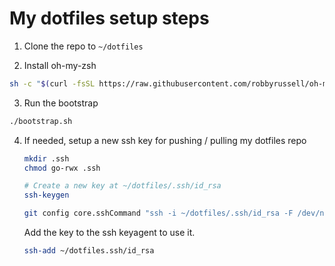 
My dotfiles setup steps
=======================

1. Clone the repo to `~/dotfiles`

2. Install oh-my-zsh
```bash
sh -c "$(curl -fsSL https://raw.githubusercontent.com/robbyrussell/oh-my-zsh/master/tools/install.sh)"
```

3. Run the bootstrap

```bash
./bootstrap.sh
```

4. If needed, setup a new ssh key for pushing / pulling my dotfiles repo

    ```bash
    mkdir .ssh
    chmod go-rwx .ssh

    # Create a new key at ~/dotfiles/.ssh/id_rsa
    ssh-keygen

    git config core.sshCommand "ssh -i ~/dotfiles/.ssh/id_rsa -F /dev/null"
    ```

    Add the key to the ssh keyagent to use it.

    ```bash
    ssh-add ~/dotfiles.ssh/id_rsa
    ```
